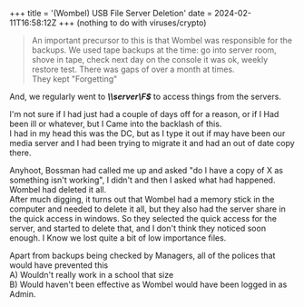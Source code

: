+++
title = '(Wombel) USB File Server Deletion'
date = 2024-02-11T16:58:12Z
+++
(nothing to do with viruses/crypto)

>An important precursor to this is that Wombel was responsible for the backups. We used tape backups at the time: go into server room, shove in tape, check next day on the console it was ok, weekly restore test.  There was gaps of over a month at times.  
>They kept "Forgetting"  

And, we regularly went to ***\\\server\\F$*** to access things from the servers.  

I'm not sure if I had just had a couple of days off for a reason, or if I Had been ill or whatever, but I Came into the backlash of this.  
I had in my head this was the DC, but as I type it out if may have been our media server and I had been trying to migrate it and had an out of date copy there.  

Anyhoot, Bossman had called me up and asked "do I have a copy of X as something isn't working", I didn't and then I asked what had happened. Wombel had deleted it all.  
After much digging, it turns out that Wombel had a memory stick in the computer and needed to delete it all, but they also had the server share in the quick access in windows. So they selected the quick access for the server, and started to delete that, and I don't think they noticed soon enough. I Know we lost quite a bit of low importance files. 

Apart from backups being checked by Managers, all of the polices that would have prevented this  
A) Wouldn't really work in a school that size  
B) Would haven't been effective as Wombel would have been logged in as Admin.  
